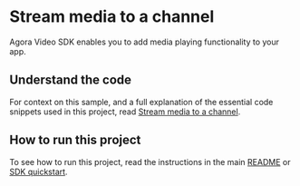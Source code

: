 # Stream media to a channel

Agora Video SDK enables you to add media playing functionality to your app.

## Understand the code

For context on this sample, and a full explanation of the essential code snippets used in this project, read [Stream media to a channel](https://docs.agora.io/en/video-calling/develop/play-media?platform=web).


## How to run this project

To see how to run this project, read the instructions in the main [README](../../README.md) or [SDK quickstart](https://docs-beta.agora.io/en/video-calling/get-started/get-started-sdk).


